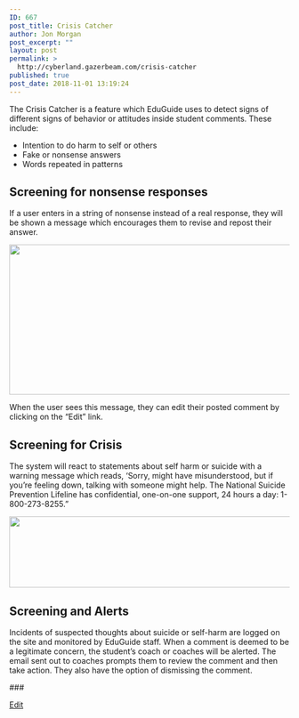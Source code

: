 ```yaml
---
ID: 667
post_title: Crisis Catcher
author: Jon Morgan
post_excerpt: ""
layout: post
permalink: >
  http://cyberland.gazerbeam.com/crisis-catcher
published: true
post_date: 2018-11-01 13:19:24
---
```

<p>The Crisis Catcher is a feature which EduGuide uses to detect signs of different signs of behavior or attitudes inside student comments. These include:</p>
<ul>
<li>Intention to do harm to self or others</li>
<li>Fake or nonsense answers</li>
<li>Words repeated in patterns</li>
</ul>
<h2>Screening for nonsense responses</h2>
<p>If a user enters in a string of nonsense instead of a real response, they will be shown a message which encourages them to revise and repost their answer.</p>
<p></p>
<p><img src="http://cyberland.gazerbeam.com/wp-content/uploads/2018/10/null-18.png" width="624" height="270" alt="" title=""></p>
<p></p>
<p>When the user sees this message, they can edit their posted comment by clicking on the “Edit” link.</p>
<p></p>
<h2>Screening for Crisis</h2>
<p></p>
<p>The system will react to statements about self harm or suicide with a warning message which reads, ‘Sorry, might have misunderstood, but if you’re feeling down, talking with someone might help. The National Suicide Prevention Lifeline has confidential, one-on-one support, 24 hours a day: 1-800-273-8255.”</p>
<p></p>
<p><img src="http://cyberland.gazerbeam.com/wp-content/uploads/2018/10/null-19.png" width="624" height="128" alt="" title=""></p>
<h2>Screening and Alerts</h2>
<p></p>
<p>Incidents of suspected thoughts about suicide or self-harm are logged on the site and monitored by EduGuide staff. When a comment is deemed to be a legitimate concern, the student’s coach or coaches will be alerted. The email sent out to coaches prompts them to review the comment and then take action. They also have the option of dismissing the comment.</p>
<p></p>
<p>###</p>
<p><a href="https://docs.google.com/document/d/1RRbCmKjhkixoL6Toy233ZXap8RLWGr3oDF2sA5f7Sq4/edit?usp=sharing">Edit</a></p>